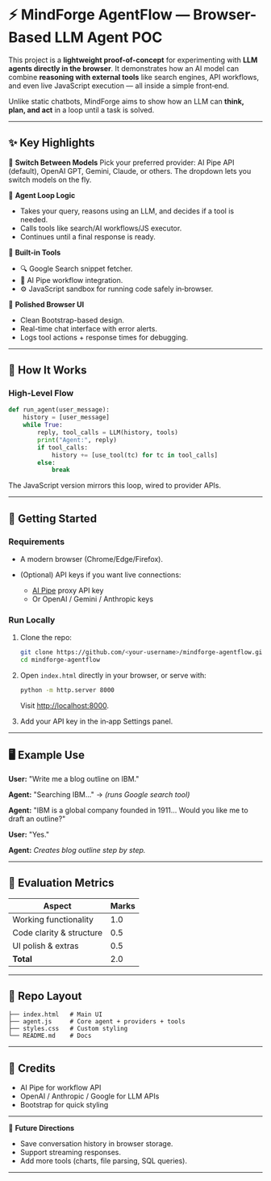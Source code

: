 # ⚡ MindForge AgentFlow — Browser-Based LLM Agent POC

This project is a **lightweight proof-of-concept** for experimenting with **LLM agents directly in the browser**. It demonstrates how an AI model can combine **reasoning with external tools** like search engines, API workflows, and even live JavaScript execution — all inside a simple front‑end.

Unlike static chatbots, MindForge aims to show how an LLM can **think, plan, and act** in a loop until a task is solved.

---

## ✨ Key Highlights

🔹 **Switch Between Models**
Pick your preferred provider: AI Pipe API (default), OpenAI GPT, Gemini, Claude, or others.
The dropdown lets you switch models on the fly.

🔹 **Agent Loop Logic**

* Takes your query, reasons using an LLM, and decides if a tool is needed.
* Calls tools like search/AI workflows/JS executor.
* Continues until a final response is ready.

🔹 **Built-in Tools**

* 🔍 Google Search snippet fetcher.
* 🔗 AI Pipe workflow integration.
* ⚙️ JavaScript sandbox for running code safely in‑browser.

🔹 **Polished Browser UI**

* Clean Bootstrap-based design.
* Real-time chat interface with error alerts.
* Logs tool actions + response times for debugging.

---

## 🧩 How It Works

### High-Level Flow

```python
def run_agent(user_message):
    history = [user_message]
    while True:
        reply, tool_calls = LLM(history, tools)
        print("Agent:", reply)
        if tool_calls:
            history += [use_tool(tc) for tc in tool_calls]
        else:
            break
```

The JavaScript version mirrors this loop, wired to provider APIs.

---

## 🚀 Getting Started

### Requirements

* A modern browser (Chrome/Edge/Firefox).
* (Optional) API keys if you want live connections:

  * [AI Pipe](https://aipipe.org/) proxy API key
  * Or OpenAI / Gemini / Anthropic keys

### Run Locally

1. Clone the repo:

   ```bash
   git clone https://github.com/<your-username>/mindforge-agentflow.git
   cd mindforge-agentflow
   ```
2. Open `index.html` directly in your browser, or serve with:

   ```bash
   python -m http.server 8000
   ```

   Visit [http://localhost:8000](http://localhost:8000).
3. Add your API key in the in‑app Settings panel.

---

## 🖥️ Example Use

**User:** "Write me a blog outline on IBM."

**Agent:** "Searching IBM..." → *(runs Google search tool)*

**Agent:** "IBM is a global company founded in 1911... Would you like me to draft an outline?"

**User:** "Yes."

**Agent:** *Creates blog outline step by step.*

---

## 🎯 Evaluation Metrics

| Aspect                   | Marks |
| ------------------------ | ----- |
| Working functionality    | 1.0   |
| Code clarity & structure | 0.5   |
| UI polish & extras       | 0.5   |
| **Total**                | 2.0   |

---

## 📂 Repo Layout

```
├── index.html   # Main UI
├── agent.js     # Core agent + providers + tools
├── styles.css   # Custom styling
└── README.md    # Docs
```

---

## 🙏 Credits

* AI Pipe for workflow API
* OpenAI / Anthropic / Google for LLM APIs
* Bootstrap for quick styling

---

🔮 **Future Directions**

* Save conversation history in browser storage.
* Support streaming responses.
* Add more tools (charts, file parsing, SQL queries).

---
